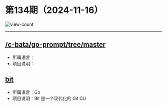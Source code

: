 # 第134期（2024-11-16）

![view-count](https://count.getloli.com/@xiaoxuan6-weekly-20241116)

---
## [/c-bata/go-prompt/tree/master](https://github.com/c-bata/go-prompt/tree/master)
- 所属语言：
- 项目说明：

## [bit](https://github.com/chriswalz/bit)
- 所属语言：Go
- 项目说明：Bit 是一个现代化的 Git CLI

